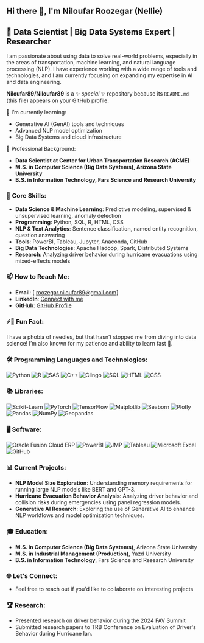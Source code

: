 ## Hi there 👋, I'm Niloufar Roozegar (Nellie)
## 🚀 Data Scientist | Big Data Systems Expert | Researcher
I am passionate about using data to solve real-world problems, especially in the areas of transportation, machine learning, and natural language processing (NLP). I have experience working with a wide range of tools and technologies, and I am currently focusing on expanding my expertise in AI and data engineering.


**Niloufar89/Niloufar89** is a ✨ _special_ ✨ repository because its `README.md` (this file) appears on your GitHub profile.

🌱 I’m currently learning: 
- Generative AI (GenAI) tools and techniques
- Advanced NLP model optimization
- Big Data Systems and cloud infrastructure

💼 Professional Background:
- **Data Scientist at Center for Urban Transportation Research (ACME)**
- **M.S. in Computer Science (Big Data Systems), Arizona State University**
- **B.S. in Information Technology, Fars Science and Research University**

### 🔧 Core Skills:
- **Data Science & Machine Learning**: Predictive modeling, supervised & unsupervised learning, anomaly detection
- **Programming**: Python, SQL, R, HTML, CSS
- **NLP & Text Analytics**: Sentence classification, named entity recognition, question answering
- **Tools**: PowerBI, Tableau, Jupyter, Anaconda, GitHub
- **Big Data Technologies**: Apache Hadoop, Spark, Distributed Systems
- **Research**: Analyzing driver behavior during hurricane evacuations using mixed-effects models

### 📫 How to Reach Me:
- **Email**: [ roozegar.niloufar89@gmail.com]
- **LinkedIn**: [Connect with me](https://www.linkedin.com/in/niloufar-roozegar/)
- **GitHub**: [GitHub Profile](https://github.com/Niloufar89)

### ⚡🌟 Fun Fact:
I have a phobia of needles, but that hasn’t stopped me from diving into data science! I’m also known for my patience and ability to learn fast 🧠.

### 🛠️ Programming Languages and Technologies:
![Python](https://img.shields.io/badge/-Python-333333?style=flat&logo=python)
![R](https://img.shields.io/badge/-R-333333?style=flat&logo=r)
![SAS](https://img.shields.io/badge/-SAS-333333?style=flat&logo=sas)
![C++](https://img.shields.io/badge/-C++-333333?style=flat&logo=cplusplus)
![Clingo](https://img.shields.io/badge/-Clingo-333333?style=flat&logo=prolog)
![SQL](https://img.shields.io/badge/-SQL-333333?style=flat&logo=postgresql)
![HTML](https://img.shields.io/badge/-HTML-333333?style=flat&logo=html5)
![CSS](https://img.shields.io/badge/-CSS-333333?style=flat&logo=css3)

### 📚 Libraries:
![Scikit-Learn](https://img.shields.io/badge/-Scikit--Learn-333333?style=flat&logo=scikitlearn)
![PyTorch](https://img.shields.io/badge/-PyTorch-333333?style=flat&logo=pytorch)
![TensorFlow](https://img.shields.io/badge/-TensorFlow-333333?style=flat&logo=tensorflow)
![Matplotlib](https://img.shields.io/badge/-Matplotlib-333333?style=flat&logo=matplotlib)
![Seaborn](https://img.shields.io/badge/-Seaborn-333333?style=flat&logo=seaborn)
![Plotly](https://img.shields.io/badge/-Plotly-333333?style=flat&logo=plotly)
![Pandas](https://img.shields.io/badge/-Pandas-333333?style=flat&logo=pandas)
![NumPy](https://img.shields.io/badge/-NumPy-333333?style=flat&logo=numpy)
![Geopandas](https://img.shields.io/badge/-Geopandas-333333?style=flat&logo=geopandas)

### 🖥️ Software:
![Oracle Fusion Cloud ERP](https://img.shields.io/badge/-Oracle_Fusion_Cloud_ERP-333333?style=flat&logo=oracle)
![PowerBI](https://img.shields.io/badge/-PowerBI-333333?style=flat&logo=powerbi)
![JMP](https://img.shields.io/badge/-JMP-333333?style=flat&logo=jmp)
![Tableau](https://img.shields.io/badge/-Tableau-333333?style=flat&logo=tableau)
![Microsoft Excel](https://img.shields.io/badge/-Microsoft_Excel-333333?style=flat&logo=microsoftexcel)
![GitHub](https://img.shields.io/badge/-GitHub-333333?style=flat&logo=github)

### 📊 Current Projects:
- **NLP Model Size Exploration**: Understanding memory requirements for running large NLP models like BERT and GPT-3.
- **Hurricane Evacuation Behavior Analysis**: Analyzing driver behavior and collision risks during emergencies using panel regression models.
- **Generative AI Research**: Exploring the use of Generative AI to enhance NLP workflows and model optimization techniques.

### 🎓 Education:
- **M.S. in Computer Science (Big Data Systems)**, Arizona State University
- **M.S. in Industrial Management (Production)**, Yazd University
- **B.S. in Information Technology**, Fars Science and Research University

### 🌐 Let's Connect:
- Feel free to reach out if you'd like to collaborate on interesting projects

### 🏆 Research:
- Presented research on driver behavior during the 2024 FAV Summit
- Submitted research papers to TRB Conference on Evaluation of Driver's Behavior during Hurricane Ian.

